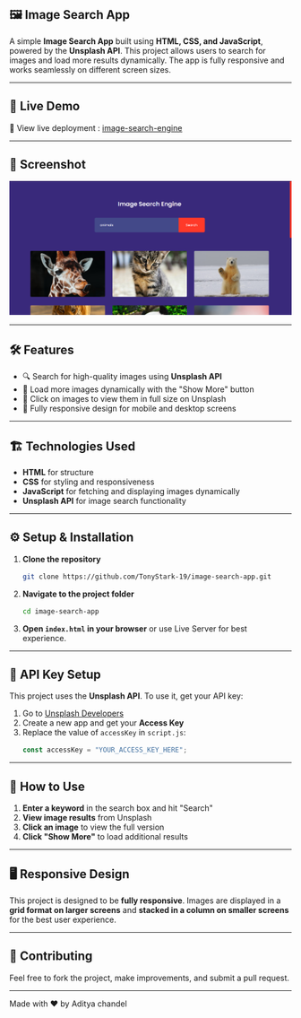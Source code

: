 ## 🖼️ Image Search App

A simple **Image Search App** built using **HTML, CSS, and JavaScript**, powered by the **Unsplash API**. This project allows users to search for images and load more results dynamically. The app is fully responsive and works seamlessly on different screen sizes.

---

## 🚀 Live Demo

🔗 View live deployment : [image-search-engine](https://image-search-engine-sooty.vercel.app/)

---

## 📸 Screenshot
![Image Search App](images/image.png)

---

## 🛠️ Features

- 🔍 Search for high-quality images using **Unsplash API**
- 📜 Load more images dynamically with the "Show More" button
- 🔗 Click on images to view them in full size on Unsplash
- 📱 Fully responsive design for mobile and desktop screens

---

## 🏗️ Technologies Used

- **HTML** for structure
- **CSS** for styling and responsiveness
- **JavaScript** for fetching and displaying images dynamically
- **Unsplash API** for image search functionality

---

## ⚙️ Setup & Installation

1. **Clone the repository**
   ```sh
   git clone https://github.com/TonyStark-19/image-search-app.git
   ```
2. **Navigate to the project folder**
   ```sh
   cd image-search-app
   ```
3. **Open `index.html` in your browser** or use Live Server for best experience.

---

## 🔑 API Key Setup

This project uses the **Unsplash API**. To use it, get your API key:
1. Go to [Unsplash Developers](https://unsplash.com/developers)
2. Create a new app and get your **Access Key**
3. Replace the value of `accessKey` in `script.js`:
   ```js
   const accessKey = "YOUR_ACCESS_KEY_HERE";
   ```

---

## 🎯 How to Use

1. **Enter a keyword** in the search box and hit "Search"
2. **View image results** from Unsplash
3. **Click an image** to view the full version
4. **Click "Show More"** to load additional results

---

## 🖥️ Responsive Design

This project is designed to be **fully responsive**. Images are displayed in a **grid format on larger screens** and **stacked in a column on smaller screens** for the best user experience.

---

## 🤝 Contributing

Feel free to fork the project, make improvements, and submit a pull request.

---

Made with ❤️ by Aditya chandel

